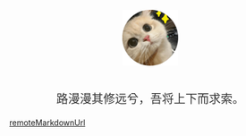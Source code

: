 <img
src="./assets/images/logo/logo.webp"
style="display: block; width: 100px; margin: auto; margin-bottom: 3em"
/>
<p style="text-align: center; font-size: 1.5em; color: #333;">
路漫漫其修远兮，吾将上下而求索。
</p>

[remoteMarkdownUrl](_navbar.md)


